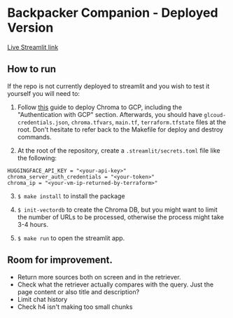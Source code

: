 # Backpacker Companion - Deployed Version

[Live Streamlit link](https://backpacker-companion.streamlit.app)


## How to run

If the repo is not currently deployed to streamlit and you wish to test it yourself you will need to:

1. Follow [this](https://docs.trychroma.com/deployment/gcp) guide to deploy Chroma to GCP, including the "Authentication with GCP" section. Afterwards, you should have `glcoud-credentials.json`, `chroma.tfvars`, `main.tf`, `terraform.tfstate` files at the root. Don't hesitate to refer back to the Makefile for deploy and destroy commands.

2. At the root of the repository, create a `.streamlit/secrets.toml` file like the following:

```
HUGGINGFACE_API_KEY = "<your-api-key>"
chroma_server_auth_credentials = "<your-token>"
chroma_ip = "<your-vm-ip-returned-by-terraform>"
```

3. `$ make install` to install the package

4. `$ init-vectordb` to create the Chroma DB, but you might want to limit the number of URLs to be processed, otherwise the process might take 3-4 hours.

5. `$ make run` to open the streamlit app.

## Room for improvement.

- Return more sources both on screen and in the retriever.
- Check what the retriever actually compares with the query. Just the page content or also title and description?
- Limit chat history
- Check h4 isn't making too small chunks